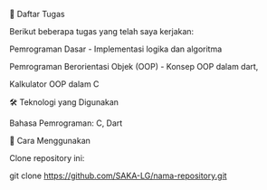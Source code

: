 📑 Daftar Tugas

Berikut beberapa tugas yang telah saya kerjakan:

Pemrograman Dasar - Implementasi logika dan algoritma

Pemrograman Berorientasi Objek (OOP) - Konsep OOP dalam dart, 

Kalkulator OOP dalam C

🛠️ Teknologi yang Digunakan

Bahasa Pemrograman: C, Dart


🚀 Cara Menggunakan

Clone repository ini:

git clone https://github.com/SAKA-LG/nama-repository.git

